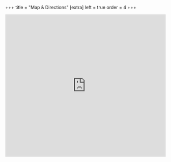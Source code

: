 +++
title = "Map & Directions"
[extra]
left = true 
order = 4
+++

<iframe style="width: 100%; height: 450px; border: none;" src="https://www.google.com/maps/embed?pb=!1m14!1m8!1m3!1d26781.206024821513!2d-117.261362!3d32.960229!3m2!1i1024!2i768!4f13.1!3m3!1m2!1s0x80dc08b24db11afd%3A0x861c34d65ae97351!2s944+Camino+Del+Mar%2C+Del+Mar%2C+CA+92014!5e0!3m2!1sen!2sus!4v1541338567050"></iframe>
